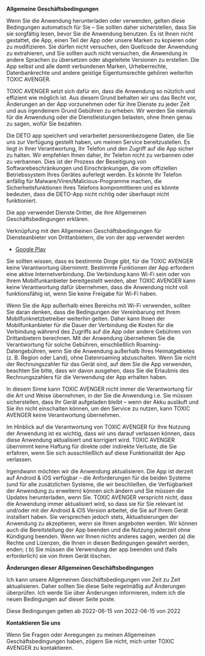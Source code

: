 **Allgemeine Geschäftsbedingungen**

Wenn Sie die Anwendung herunterladen oder verwenden, gelten diese Bedingungen automatisch für Sie –
Sie sollten daher sicherstellen, dass Sie sie sorgfältig lesen, bevor Sie die Anwendung benutzen. Es
ist Ihnen nicht gestattet, die App, einen Teil der App oder unsere Marken zu kopieren oder zu
modifizieren. Sie dürfen nicht versuchen, den Quellcode der Anwendung zu extrahieren, und Sie
sollten auch nicht versuchen, die Anwendung in andere Sprachen zu übersetzen oder abgeleitete
Versionen zu erstellen. Die App selbst und alle damit verbundenen Marken, Urheberrechte,
Datenbankrechte und andere geistige Eigentumsrechte gehören weiterhin TOXIC AVENGER.

TOXIC AVENGER setzt sich dafür ein, dass die Anwendung so nützlich und effizient wie möglich ist.
Aus diesem Grund behalten wir uns das Recht vor, Änderungen an der App vorzunehmen oder für ihre
Dienste zu jeder Zeit und aus irgendeinem Grund Gebühren zu erheben. Wir werden Sie niemals für die
Anwendung oder die Dienstleistungen belasten, ohne Ihnen genau zu sagen, wofür Sie bezahlen.

Die DETO app speichert und verarbeitet personenbezogene Daten, die Sie uns zur Verfügung gestellt
haben, um meinen Service bereitzustellen. Es liegt in Ihrer Verantwortung, Ihr Telefon und den
Zugriff auf die App sicher zu halten. Wir empfehlen Ihnen daher, Ihr Telefon nicht zu verbannen oder
zu verbannen. Dies ist der Prozess der Beseitigung von Softwarebeschränkungen und Einschränkungen,
die vom offiziellen Betriebssystem Ihres Gerätes auferlegt werden. Es könnte Ihr Telefon anfällig
für Malware/Viren/Malicious-Programme machen, die Sicherheitsfunktionen Ihres Telefons
kompromittieren und es könnte bedeuten, dass die DETO-App nicht richtig oder überhaupt nicht
funktioniert.

Die app verwendet Dienste Dritter, die ihre Allgemeinen Geschäftsbedingungen erklären.

Verknüpfung mit den Allgemeinen Geschäftsbedingungen für Diensteanbieter von Drittanbietern, die von
der app verwendet werden

- [Google Play](https://policies.google.com/terms "")

Sie sollten wissen, dass es bestimmte Dinge gibt, für die TOXIC AVENGER keine Verantwortung
übernimmt. Bestimmte Funktionen der App erfordern eine aktive Internetverbindung. Die Verbindung
kann Wi-Fi sein oder von Ihrem Mobilfunkanbieter bereitgestellt werden, aber TOXIC AVENGER kann
keine Verantwortung dafür übernehmen, dass die Anwendung nicht voll funktionsfähig ist, wenn Sie
keine Freigabe für Wi-Fi haben.

Wenn Sie die App außerhalb eines Bereichs mit Wi-Fi verwenden, sollten Sie daran denken, dass die
Bedingungen der Vereinbarung mit Ihrem Mobilfunknetzbetreiber weiterhin gelten. Daher kann Ihnen der
Mobilfunkanbieter für die Dauer der Verbindung die Kosten für die Verbindung während des Zugriffs
auf die App oder andere Gebühren von Drittanbietern berechnen. Mit der Anwendung übernehmen Sie die
Verantwortung für solche Gebühren, einschließlich Roaming-Datengebühren, wenn Sie die Anwendung
außerhalb Ihres Heimatgebietes (z. B. Region oder Land), ohne Datenroaming abzuschalten. Wenn Sie
nicht der Rechnungszahler für das Gerät sind, auf dem Sie die App verwenden, beachten Sie bitte,
dass wir davon ausgehen, dass Sie die Erlaubnis des Rechnungszahlers für die Verwendung der App
erhalten haben.

In diesem Sinne kann TOXIC AVENGER nicht immer die Verantwortung für die Art und Weise übernehmen,
in der Sie die Anwendung i.e. Sie müssen sicherstellen, dass Ihr Gerät aufgeladen bleibt – wenn der
Akku ausläuft und Sie ihn nicht einschalten können, um den Service zu nutzen, kann TOXIC AVENGER
keine Verantwortung übernehmen.

Im Hinblick auf die Verantwortung von TOXIC AVENGER für Ihre Nutzung der Anwendung ist es wichtig,
dass wir uns darauf verlassen können, dass diese Anwendung aktualisiert und korrigiert wird. TOXIC
AVENGER übernimmt keine Haftung für direkte oder indirekte Verluste, die Sie erfahren, wenn Sie sich
ausschließlich auf diese Funktionalität der App verlassen.

Irgendwann möchten wir die Anwendung aktualisieren. Die App ist derzeit auf Android &amp; iOS
verfügbar – die Anforderungen für die beiden Systeme (und für alle zusätzlichen Systeme, die wir
beschließen, die Verfügbarkeit der Anwendung zu erweitern) können sich ändern und Sie müssen die
Updates herunterladen, wenn Sie. TOXIC AVENGER verspricht nicht, dass die Anwendung immer
aktualisiert wird, so dass sie für Sie relevant ist und/oder mit der Android &amp; iOS Version
arbeitet, die Sie auf Ihrem Gerät installiert haben. Sie versprechen jedoch stets, Aktualisierungen
der Anwendung zu akzeptieren, wenn sie Ihnen angeboten werden. Wir können auch die Bereitstellung
der App beenden und die Nutzung jederzeit ohne Kündigung beenden. Wenn wir Ihnen nichts anderes
sagen, werden (a) die Rechte und Lizenzen, die Ihnen in diesen Bedingungen gewährt werden, enden; (
b) Sie müssen die Verwendung der app beenden und (falls erforderlich) sie von Ihrem Gerät löschen.

**Änderungen dieser Allgemeinen Geschäftsbedingungen**

Ich kann unsere Allgemeinen Geschäftsbedingungen von Zeit zu Zeit aktualisieren. Daher sollten Sie
diese Seite regelmäßig auf Änderungen überprüfen. Ich werde Sie über Änderungen informieren, indem
ich die neuen Bedingungen auf dieser Seite poste.

Diese Bedingungen gelten ab 2022-06-15 von 2022-06-15 von 2022

**Kontaktieren Sie uns**

Wenn Sie Fragen oder Anregungen zu meinen Allgemeinen Geschäftsbedingungen haben, zögern Sie nicht,
mich unter TOXIC AVENGER zu kontaktieren.
